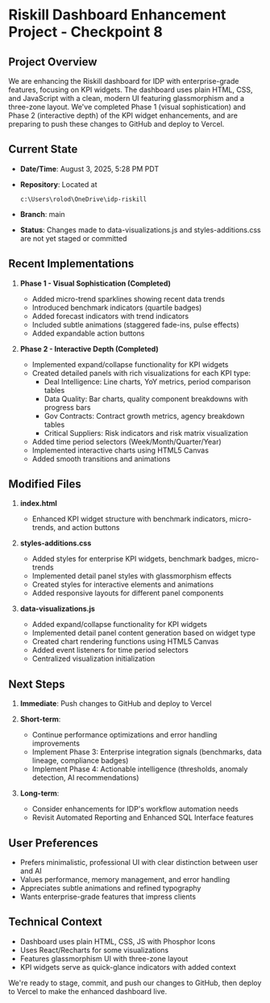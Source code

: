 # Riskill Dashboard Enhancement Project - Checkpoint 8

## Project Overview

We are enhancing the Riskill dashboard for IDP with enterprise-grade features, focusing on KPI widgets. The dashboard uses plain HTML, CSS, and JavaScript with a clean, modern UI featuring glassmorphism and a three-zone layout. We've completed Phase 1 (visual sophistication) and Phase 2 (interactive depth) of the KPI widget enhancements, and are preparing to push these changes to GitHub and deploy to Vercel.

## Current State

- **Date/Time**: August 3, 2025, 5:28 PM PDT
- **Repository**: Located at 
    
    ```
    c:\Users\rolod\OneDrive\idp-riskill
    ```
    
- **Branch**: main
- **Status**: Changes made to data-visualizations.js and styles-additions.css are not yet staged or committed

## Recent Implementations

1. **Phase 1 - Visual Sophistication (Completed)**
    
    - Added micro-trend sparklines showing recent data trends
    - Introduced benchmark indicators (quartile badges)
    - Added forecast indicators with trend indicators
    - Included subtle animations (staggered fade-ins, pulse effects)
    - Added expandable action buttons
2. **Phase 2 - Interactive Depth (Completed)**
    
    - Implemented expand/collapse functionality for KPI widgets
    - Created detailed panels with rich visualizations for each KPI type:
        - Deal Intelligence: Line charts, YoY metrics, period comparison tables
        - Data Quality: Bar charts, quality component breakdowns with progress bars
        - Gov Contracts: Contract growth metrics, agency breakdown tables
        - Critical Suppliers: Risk indicators and risk matrix visualization
    - Added time period selectors (Week/Month/Quarter/Year)
    - Implemented interactive charts using HTML5 Canvas
    - Added smooth transitions and animations

## Modified Files

1. **index.html**
    
    - Enhanced KPI widget structure with benchmark indicators, micro-trends, and action buttons
2. **styles-additions.css**
    
    - Added styles for enterprise KPI widgets, benchmark badges, micro-trends
    - Implemented detail panel styles with glassmorphism effects
    - Created styles for interactive elements and animations
    - Added responsive layouts for different panel components
3. **data-visualizations.js**
    
    - Added expand/collapse functionality for KPI widgets
    - Implemented detail panel content generation based on widget type
    - Created chart rendering functions using HTML5 Canvas
    - Added event listeners for time period selectors
    - Centralized visualization initialization

## Next Steps

1. **Immediate**: Push changes to GitHub and deploy to Vercel
    
2. **Short-term**:
    
    - Continue performance optimizations and error handling improvements
    - Implement Phase 3: Enterprise integration signals (benchmarks, data lineage, compliance badges)
    - Implement Phase 4: Actionable intelligence (thresholds, anomaly detection, AI recommendations)
3. **Long-term**:
    
    - Consider enhancements for IDP's workflow automation needs
    - Revisit Automated Reporting and Enhanced SQL Interface features

## User Preferences

- Prefers minimalistic, professional UI with clear distinction between user and AI
- Values performance, memory management, and error handling
- Appreciates subtle animations and refined typography
- Wants enterprise-grade features that impress clients

## Technical Context

- Dashboard uses plain HTML, CSS, JS with Phosphor Icons
- Uses React/Recharts for some visualizations
- Features glassmorphism UI with three-zone layout
- KPI widgets serve as quick-glance indicators with added context

We're ready to stage, commit, and push our changes to GitHub, then deploy to Vercel to make the enhanced dashboard live.